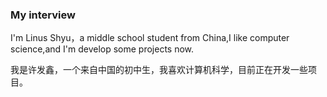 ### My interview

I'm Linus Shyu，a middle school student from China,I like computer science,and I'm develop some projects now.

我是许发鑫，一个来自中国的初中生，我喜欢计算机科学，目前正在开发一些项目。

